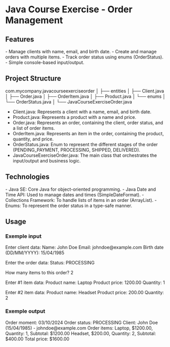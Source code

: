 <H1>Java Course Exercise - Order Management</H1>
<H2>Features</H2>
-  Manage clients with name, email, and birth date.
-  Create and manage orders with multiple items.
-  Track order status using enums (OrderStatus).
-  Simple console-based input/output.

<h2>Project Structure</h2>
com.mycompany.javacourseexerciseorder │ ├── entities │ ├── Client.java │ ├── Order.java │ ├── OrderItem.java │ ├── Product.java │ └── enums │ └── OrderStatus.java │ └── JavaCourseExerciseOrder.java

-  Client.java: Represents a client with a name, email, and birth date.
-  Product.java: Represents a product with a name and price.
-  Order.java: Represents an order, containing the client, order status, and a list of order items.
-  OrderItem.java: Represents an item in the order, containing the product, quantity, and price.
-  OrderStatus.java: Enum to represent the different stages of the order (PENDING_PAYMENT, PROCESSING, SHIPPED, DELIVERED).
-  JavaCourseExerciseOrder.java: The main class that orchestrates the input/output and business logic.

<h2>Technologies</h2>
-  Java SE: Core Java for object-oriented programming.
-  Java Date and Time API: Used to manage dates and times (SimpleDateFormat).
-  Collections Framework: To handle lists of items in an order (ArrayList).
-  Enums: To represent the order status in a type-safe manner.

<h2>Usage</h2>
<h3>Exemple input</h3>
Enter client data:
Name: John Doe
Email: johndoe@example.com
Birth date (DD/MM/YYYY): 15/04/1985

Enter the order data:
Status: PROCESSING

How many items to this order? 2

Enter #1 item data:
Product name: Laptop
Product price: 1200.00
Quantity: 1

Enter #2 item data:
Product name: Headset
Product price: 200.00
Quantity: 2

<h3>Exemple output</h3>
Order moment: 03/10/2024
Order status: PROCESSING
Client: John Doe (15/04/1985) - johndoe@example.com
Order items:
Laptop, $1200.00, Quantity: 1, Subtotal: $1200.00
Headset, $200.00, Quantity: 2, Subtotal: $400.00
Total price: $1600.00







